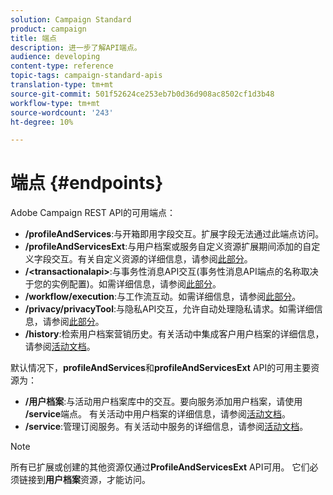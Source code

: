 ```yaml
---
solution: Campaign Standard
product: campaign
title: 端点
description: 进一步了解API端点。
audience: developing
content-type: reference
topic-tags: campaign-standard-apis
translation-type: tm+mt
source-git-commit: 501f52624ce253eb7b0d36d908ac8502cf1d3b48
workflow-type: tm+mt
source-wordcount: '243'
ht-degree: 10%

---
```



# 端点 {#endpoints}

Adobe Campaign REST API的可用端点：

* **/profileAndServices**:与开箱即用字段交互。扩展字段无法通过此端点访问。
* **/profileAndServicesExt**:与用户档案或服务自定义资源扩展期间添加的自定义字段交互。有关自定义资源的详细信息，请参阅[此部分](../../api/using/custom-resources.md)。
* **/&lt;transactionalapi>**:与事务性消息API交互(事务性消息API端点的名称取决于您的实例配置)。如需详细信息，请参阅[此部分](../../api/using/managing-transactional-messages.md)。
* **/workflow/execution**:与工作流互动。如需详细信息，请参阅[此部分](../../api/using/controlling-a-workflow.md)。
* **/privacy/privacyTool**:与隐私API交互，允许自动处理隐私请求。如需详细信息，请参阅[此部分](../../api/using/creating-a-privacy-request.md)。
* **/history**:检索用户档案营销历史。有关活动中集成客户用户档案的详细信息，请参阅[活动文档](https://helpx.adobe.com/campaign/standard/audiences/using/integrated-customer-profile.html)。

默认情况下，**profileAndServices**&#x200B;和&#x200B;**profileAndServicesExt** API的可用主要资源为：

* **/用户档案**:与活动用户档案库中的交互。要向服务添加用户档案，请使用&#x200B;**/service**&#x200B;端点。 有关活动中用户档案的详细信息，请参阅[活动文档](https://helpx.adobe.com/campaign/standard/audiences/using/about-profiles.html)。
* **/service**:管理订阅服务。有关活动中服务的详细信息，请参阅[活动文档](https://helpx.adobe.com/campaign/standard/audiences/using/creating-a-service.html)。

>[!NOTE]
>
>所有已扩展或创建的其他资源仅通过&#x200B;**ProfileAndServicesExt** API可用。 它们必须链接到&#x200B;**用户档案**&#x200B;资源，才能访问。
